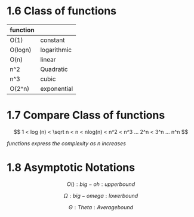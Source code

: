 # 1.6 Class of functions

| function |             |
| -------- | ----------- |
| O(1)     | constant    |
| O(logn)  | logarithmic |
| O(n)     | linear      |
| n^2      | Quadratic   |
| n^3      | cubic       |
| O(2^n)   | exponential |

# 1.7 Compare Class of functions

$$  1 < log (n) < \sqrt n < n < nlog(n) < n^2 < n^3 ... 2^n < 3^n ... n^n  $$

*functions express the complexity as n increases*

# 1.8 Asymptotic Notations

$$ O() : big-oh : upper bound $$

$$ \Omega :  big-omega : lower bound  $$

$$ \Theta : Theta : Average bound  $$
